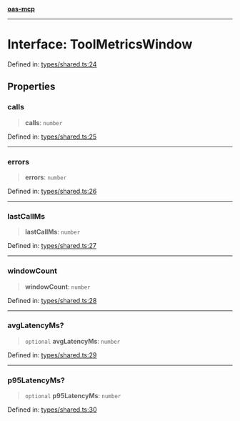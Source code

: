 [**oas-mcp**](../README.md)

***

# Interface: ToolMetricsWindow

Defined in: [types/shared.ts:24](https://github.com/elwizard33/oas-mcp/blob/f93270cb7f8cf145e9a87cf91a1bfb2c12486f7e/src/types/shared.ts#L24)

## Properties

### calls

> **calls**: `number`

Defined in: [types/shared.ts:25](https://github.com/elwizard33/oas-mcp/blob/f93270cb7f8cf145e9a87cf91a1bfb2c12486f7e/src/types/shared.ts#L25)

***

### errors

> **errors**: `number`

Defined in: [types/shared.ts:26](https://github.com/elwizard33/oas-mcp/blob/f93270cb7f8cf145e9a87cf91a1bfb2c12486f7e/src/types/shared.ts#L26)

***

### lastCallMs

> **lastCallMs**: `number`

Defined in: [types/shared.ts:27](https://github.com/elwizard33/oas-mcp/blob/f93270cb7f8cf145e9a87cf91a1bfb2c12486f7e/src/types/shared.ts#L27)

***

### windowCount

> **windowCount**: `number`

Defined in: [types/shared.ts:28](https://github.com/elwizard33/oas-mcp/blob/f93270cb7f8cf145e9a87cf91a1bfb2c12486f7e/src/types/shared.ts#L28)

***

### avgLatencyMs?

> `optional` **avgLatencyMs**: `number`

Defined in: [types/shared.ts:29](https://github.com/elwizard33/oas-mcp/blob/f93270cb7f8cf145e9a87cf91a1bfb2c12486f7e/src/types/shared.ts#L29)

***

### p95LatencyMs?

> `optional` **p95LatencyMs**: `number`

Defined in: [types/shared.ts:30](https://github.com/elwizard33/oas-mcp/blob/f93270cb7f8cf145e9a87cf91a1bfb2c12486f7e/src/types/shared.ts#L30)
